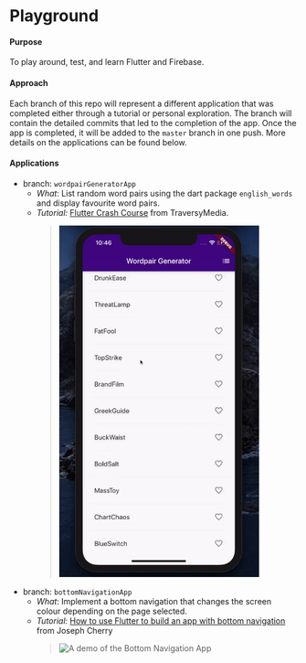 # Playground
#### Purpose 
To play around, test, and learn Flutter and Firebase.
#### Approach
Each branch of this repo will represent a different application that was completed either through a tutorial or personal exploration. The branch will contain the detailed commits that led to the completion of the app. Once the app is completed, it will be added to the `master` branch in one push. More details on the applications can be found below.
#### Applications
- branch: `wordpairGeneratorApp`
   - _What_: List random word pairs using the dart package `english_words` and display favourite word pairs.
   - _Tutorial:_ [Flutter Crash Course](https://www.youtube.com/watch?v=1gDhl4leEzA) from TraversyMedia.
     > <img src="./wordpair_generator/demo.gif" alt="A demo of the WordPair Generator app" width="350px"/>
- branch: `bottomNavigationApp`
  - _What_: Implement a bottom navigation that changes the screen colour depending on the page selected.
  - _Tutorial_: [How to use Flutter to build an app with bottom navigation](https://willowtreeapps.com/ideas/how-to-use-flutter-to-build-an-app-with-bottom-navigation) from Joseph Cherry
    > <img src="./bottom_navigation/demo.gif" alt="A demo of the Bottom Navigation App" width="350px" />
  
